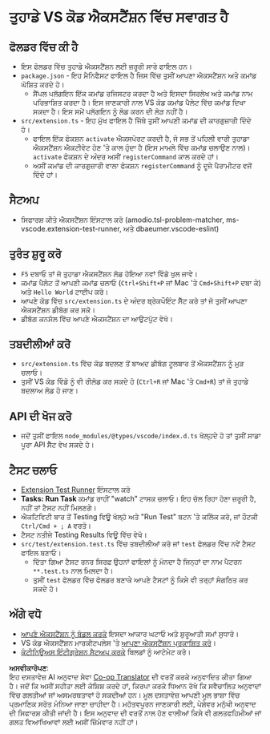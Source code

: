 <!--
CO_OP_TRANSLATOR_METADATA:
{
  "original_hash": "62b2632720dd39ef391d6b60b9b4bfb8",
  "translation_date": "2025-07-16T17:36:11+00:00",
  "source_file": "code/09.UpdateSamples/Aug/vscode/phiext/vsc-extension-quickstart.md",
  "language_code": "pa"
}
-->
# ਤੁਹਾਡੇ VS ਕੋਡ ਐਕਸਟੈਂਸ਼ਨ ਵਿੱਚ ਸਵਾਗਤ ਹੈ

## ਫੋਲਡਰ ਵਿੱਚ ਕੀ ਹੈ

* ਇਸ ਫੋਲਡਰ ਵਿੱਚ ਤੁਹਾਡੇ ਐਕਸਟੈਂਸ਼ਨ ਲਈ ਜ਼ਰੂਰੀ ਸਾਰੇ ਫਾਇਲ ਹਨ।
* `package.json` - ਇਹ ਮੈਨਿਫੈਸਟ ਫਾਇਲ ਹੈ ਜਿਸ ਵਿੱਚ ਤੁਸੀਂ ਆਪਣਾ ਐਕਸਟੈਂਸ਼ਨ ਅਤੇ ਕਮਾਂਡ ਘੋਸ਼ਿਤ ਕਰਦੇ ਹੋ।
  * ਸੈਂਪਲ ਪਲੱਗਇਨ ਇੱਕ ਕਮਾਂਡ ਰਜਿਸਟਰ ਕਰਦਾ ਹੈ ਅਤੇ ਇਸਦਾ ਸਿਰਲੇਖ ਅਤੇ ਕਮਾਂਡ ਨਾਮ ਪਰਿਭਾਸ਼ਿਤ ਕਰਦਾ ਹੈ। ਇਸ ਜਾਣਕਾਰੀ ਨਾਲ VS ਕੋਡ ਕਮਾਂਡ ਪੈਲੇਟ ਵਿੱਚ ਕਮਾਂਡ ਦਿਖਾ ਸਕਦਾ ਹੈ। ਇਸ ਸਮੇਂ ਪਲੱਗਇਨ ਨੂੰ ਲੋਡ ਕਰਨ ਦੀ ਲੋੜ ਨਹੀਂ ਹੈ।
* `src/extension.ts` - ਇਹ ਮੁੱਖ ਫਾਇਲ ਹੈ ਜਿੱਥੇ ਤੁਸੀਂ ਆਪਣੀ ਕਮਾਂਡ ਦੀ ਕਾਰਗੁਜ਼ਾਰੀ ਦਿੰਦੇ ਹੋ।
  * ਫਾਇਲ ਇੱਕ ਫੰਕਸ਼ਨ `activate` ਐਕਸਪੋਰਟ ਕਰਦੀ ਹੈ, ਜੋ ਸਭ ਤੋਂ ਪਹਿਲੀ ਵਾਰੀ ਤੁਹਾਡਾ ਐਕਸਟੈਂਸ਼ਨ ਐਕਟੀਵੇਟ ਹੋਣ 'ਤੇ ਕਾਲ ਹੁੰਦਾ ਹੈ (ਇਸ ਮਾਮਲੇ ਵਿੱਚ ਕਮਾਂਡ ਚਲਾਉਣ ਨਾਲ)। `activate` ਫੰਕਸ਼ਨ ਦੇ ਅੰਦਰ ਅਸੀਂ `registerCommand` ਕਾਲ ਕਰਦੇ ਹਾਂ।
  * ਅਸੀਂ ਕਮਾਂਡ ਦੀ ਕਾਰਗੁਜ਼ਾਰੀ ਵਾਲਾ ਫੰਕਸ਼ਨ `registerCommand` ਨੂੰ ਦੂਜੇ ਪੈਰਾਮੀਟਰ ਵਜੋਂ ਦਿੰਦੇ ਹਾਂ।

## ਸੈਟਅਪ

* ਸਿਫਾਰਸ਼ ਕੀਤੇ ਐਕਸਟੈਂਸ਼ਨ ਇੰਸਟਾਲ ਕਰੋ (amodio.tsl-problem-matcher, ms-vscode.extension-test-runner, ਅਤੇ dbaeumer.vscode-eslint)

## ਤੁਰੰਤ ਸ਼ੁਰੂ ਕਰੋ

* `F5` ਦਬਾਓ ਤਾਂ ਜੋ ਤੁਹਾਡਾ ਐਕਸਟੈਂਸ਼ਨ ਲੋਡ ਹੋਇਆ ਨਵਾਂ ਵਿੰਡੋ ਖੁਲ ਜਾਵੇ।
* ਕਮਾਂਡ ਪੈਲੇਟ ਤੋਂ ਆਪਣੀ ਕਮਾਂਡ ਚਲਾਓ (`Ctrl+Shift+P` ਜਾਂ Mac 'ਤੇ `Cmd+Shift+P` ਦਬਾ ਕੇ) ਅਤੇ `Hello World` ਟਾਈਪ ਕਰੋ।
* ਆਪਣੇ ਕੋਡ ਵਿੱਚ `src/extension.ts` ਦੇ ਅੰਦਰ ਬ੍ਰੇਕਪੌਇੰਟ ਸੈੱਟ ਕਰੋ ਤਾਂ ਜੋ ਤੁਸੀਂ ਆਪਣਾ ਐਕਸਟੈਂਸ਼ਨ ਡੀਬੱਗ ਕਰ ਸਕੋ।
* ਡੀਬੱਗ ਕਨਸੋਲ ਵਿੱਚ ਆਪਣੇ ਐਕਸਟੈਂਸ਼ਨ ਦਾ ਆਉਟਪੁੱਟ ਵੇਖੋ।

## ਤਬਦੀਲੀਆਂ ਕਰੋ

* `src/extension.ts` ਵਿੱਚ ਕੋਡ ਬਦਲਣ ਤੋਂ ਬਾਅਦ ਡੀਬੱਗ ਟੂਲਬਾਰ ਤੋਂ ਐਕਸਟੈਂਸ਼ਨ ਨੂੰ ਮੁੜ ਚਲਾਓ।
* ਤੁਸੀਂ VS ਕੋਡ ਵਿੰਡੋ ਨੂੰ ਵੀ ਰੀਲੋਡ ਕਰ ਸਕਦੇ ਹੋ (`Ctrl+R` ਜਾਂ Mac 'ਤੇ `Cmd+R`) ਤਾਂ ਜੋ ਤੁਹਾਡੇ ਬਦਲਾਅ ਲੋਡ ਹੋ ਜਾਣ।

## API ਦੀ ਖੋਜ ਕਰੋ

* ਜਦੋਂ ਤੁਸੀਂ ਫਾਇਲ `node_modules/@types/vscode/index.d.ts` ਖੋਲ੍ਹਦੇ ਹੋ ਤਾਂ ਤੁਸੀਂ ਸਾਡਾ ਪੂਰਾ API ਸੈੱਟ ਵੇਖ ਸਕਦੇ ਹੋ।

## ਟੈਸਟ ਚਲਾਓ

* [Extension Test Runner](https://marketplace.visualstudio.com/items?itemName=ms-vscode.extension-test-runner) ਇੰਸਟਾਲ ਕਰੋ
* **Tasks: Run Task** ਕਮਾਂਡ ਰਾਹੀਂ "watch" ਟਾਸਕ ਚਲਾਓ। ਇਹ ਚੱਲ ਰਿਹਾ ਹੋਣਾ ਜ਼ਰੂਰੀ ਹੈ, ਨਹੀਂ ਤਾਂ ਟੈਸਟ ਨਹੀਂ ਮਿਲਣਗੇ।
* ਐਕਟਿਵਿਟੀ ਬਾਰ ਤੋਂ Testing ਵਿਊ ਖੋਲ੍ਹੋ ਅਤੇ "Run Test" ਬਟਨ 'ਤੇ ਕਲਿੱਕ ਕਰੋ, ਜਾਂ ਹੌਟਕੀ `Ctrl/Cmd + ; A` ਵਰਤੋ।
* ਟੈਸਟ ਨਤੀਜੇ Testing Results ਵਿਊ ਵਿੱਚ ਵੇਖੋ।
* `src/test/extension.test.ts` ਵਿੱਚ ਤਬਦੀਲੀਆਂ ਕਰੋ ਜਾਂ `test` ਫੋਲਡਰ ਵਿੱਚ ਨਵੇਂ ਟੈਸਟ ਫਾਇਲ ਬਣਾਓ।
  * ਦਿੱਤਾ ਗਿਆ ਟੈਸਟ ਰਨਰ ਸਿਰਫ਼ ਉਹਨਾਂ ਫਾਇਲਾਂ ਨੂੰ ਮੰਨਦਾ ਹੈ ਜਿਨ੍ਹਾਂ ਦਾ ਨਾਮ ਪੈਟਰਨ `**.test.ts` ਨਾਲ ਮਿਲਦਾ ਹੈ।
  * ਤੁਸੀਂ `test` ਫੋਲਡਰ ਵਿੱਚ ਫੋਲਡਰ ਬਣਾਕੇ ਆਪਣੇ ਟੈਸਟਾਂ ਨੂੰ ਕਿਸੇ ਵੀ ਤਰ੍ਹਾਂ ਸੰਗਠਿਤ ਕਰ ਸਕਦੇ ਹੋ।

## ਅੱਗੇ ਵਧੋ

* [ਆਪਣੇ ਐਕਸਟੈਂਸ਼ਨ ਨੂੰ ਬੰਡਲ ਕਰਕੇ](https://code.visualstudio.com/api/working-with-extensions/bundling-extension) ਇਸਦਾ ਆਕਾਰ ਘਟਾਓ ਅਤੇ ਸ਼ੁਰੂਆਤੀ ਸਮਾਂ ਸੁਧਾਰੋ।
* VS ਕੋਡ ਐਕਸਟੈਂਸ਼ਨ ਮਾਰਕੀਟਪਲੇਸ 'ਤੇ [ਆਪਣਾ ਐਕਸਟੈਂਸ਼ਨ ਪ੍ਰਕਾਸ਼ਿਤ ਕਰੋ](https://code.visualstudio.com/api/working-with-extensions/publishing-extension)।
* [ਕੰਟੀਨਿਊਅਸ ਇੰਟੀਗ੍ਰੇਸ਼ਨ ਸੈਟਅਪ ਕਰਕੇ](https://code.visualstudio.com/api/working-with-extensions/continuous-integration) ਬਿਲਡਾਂ ਨੂੰ ਆਟੋਮੇਟ ਕਰੋ।

**ਅਸਵੀਕਾਰੋਪਣ**:  
ਇਹ ਦਸਤਾਵੇਜ਼ AI ਅਨੁਵਾਦ ਸੇਵਾ [Co-op Translator](https://github.com/Azure/co-op-translator) ਦੀ ਵਰਤੋਂ ਕਰਕੇ ਅਨੁਵਾਦਿਤ ਕੀਤਾ ਗਿਆ ਹੈ। ਜਦੋਂ ਕਿ ਅਸੀਂ ਸਹੀਤਾ ਲਈ ਕੋਸ਼ਿਸ਼ ਕਰਦੇ ਹਾਂ, ਕਿਰਪਾ ਕਰਕੇ ਧਿਆਨ ਰੱਖੋ ਕਿ ਸਵੈਚਾਲਿਤ ਅਨੁਵਾਦਾਂ ਵਿੱਚ ਗਲਤੀਆਂ ਜਾਂ ਅਸਮਰਥਤਾਵਾਂ ਹੋ ਸਕਦੀਆਂ ਹਨ। ਮੂਲ ਦਸਤਾਵੇਜ਼ ਆਪਣੀ ਮੂਲ ਭਾਸ਼ਾ ਵਿੱਚ ਪ੍ਰਮਾਣਿਕ ਸਰੋਤ ਮੰਨਿਆ ਜਾਣਾ ਚਾਹੀਦਾ ਹੈ। ਮਹੱਤਵਪੂਰਨ ਜਾਣਕਾਰੀ ਲਈ, ਪੇਸ਼ੇਵਰ ਮਨੁੱਖੀ ਅਨੁਵਾਦ ਦੀ ਸਿਫਾਰਸ਼ ਕੀਤੀ ਜਾਂਦੀ ਹੈ। ਇਸ ਅਨੁਵਾਦ ਦੀ ਵਰਤੋਂ ਨਾਲ ਹੋਣ ਵਾਲੀਆਂ ਕਿਸੇ ਵੀ ਗਲਤਫਹਿਮੀਆਂ ਜਾਂ ਗਲਤ ਵਿਆਖਿਆਵਾਂ ਲਈ ਅਸੀਂ ਜ਼ਿੰਮੇਵਾਰ ਨਹੀਂ ਹਾਂ।